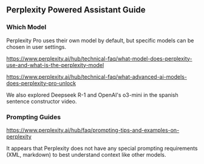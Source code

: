 ## Perplexity Powered Assistant Guide

### Which Model

Perplexity Pro uses their own model by default, but specific models can be chosen in user settings.

https://www.perplexity.ai/hub/technical-faq/what-model-does-perplexity-use-and-what-is-the-perplexity-model

https://www.perplexity.ai/hub/technical-faq/what-advanced-ai-models-does-perplexity-pro-unlock

We also explored Deepseek R-1 and OpenAI's o3-mini in the spanish sentence constructor video.

### Prompting Guides

https://www.perplexity.ai/hub/faq/prompting-tips-and-examples-on-perplexity

It appears that Perplexity does not have any special prompting requirements (XML, markdown) to best understand context like other models.
